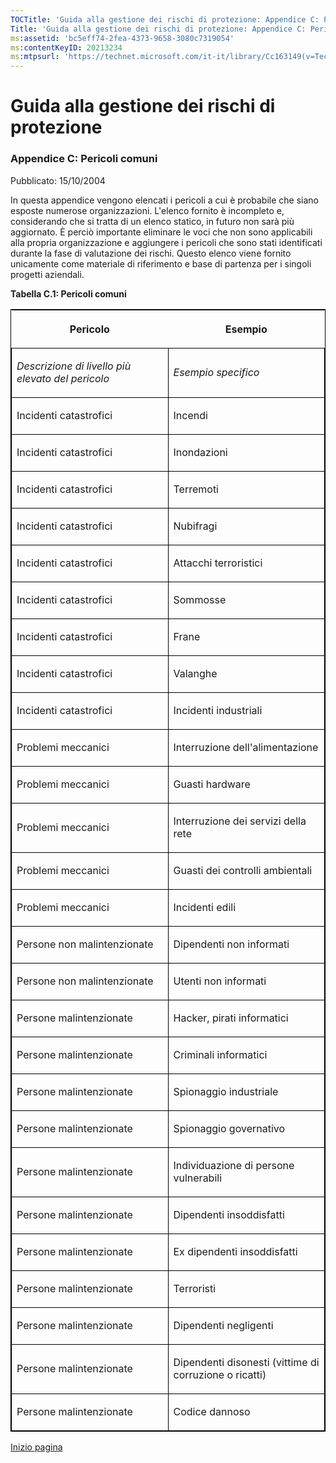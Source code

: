 ```yaml
---
TOCTitle: 'Guida alla gestione dei rischi di protezione: Appendice C: Pericoli comuni'
Title: 'Guida alla gestione dei rischi di protezione: Appendice C: Pericoli comuni'
ms:assetid: 'bc5eff74-2fea-4373-9658-3080c7319054'
ms:contentKeyID: 20213234
ms:mtpsurl: 'https://technet.microsoft.com/it-it/library/Cc163149(v=TechNet.10)'
---
```


Guida alla gestione dei rischi di protezione
============================================

### Appendice C: Pericoli comuni

Pubblicato: 15/10/2004

In questa appendice vengono elencati i pericoli a cui è probabile che siano esposte numerose organizzazioni. L'elenco fornito è incompleto e, considerando che si tratta di un elenco statico, in futuro non sarà più aggiornato. È perciò importante eliminare le voci che non sono applicabili alla propria organizzazione e aggiungere i pericoli che sono stati identificati durante la fase di valutazione dei rischi. Questo elenco viene fornito unicamente come materiale di riferimento e base di partenza per i singoli progetti aziendali.

**Tabella C.1: Pericoli comuni**

<p> </p>
<table style="border:1px solid black;">
<colgroup>
<col width="50%" />
<col width="50%" />
</colgroup>
<thead>
<tr class="header">
<th><p>Pericolo</p></th>
<th><p>Esempio</p></th>
</tr>
</thead>
<tbody>
<tr class="odd">
<td style="border:1px solid black;"><p><em>Descrizione di livello più elevato del pericolo</em></p></td>
<td style="border:1px solid black;"><p><em>Esempio specifico</em></p></td>
</tr>  
<tr class="even">
<td style="border:1px solid black;"><p>Incidenti catastrofici</p></td>
<td style="border:1px solid black;"><p>Incendi</p></td>
</tr>  
<tr class="odd">
<td style="border:1px solid black;"><p>Incidenti catastrofici</p></td>
<td style="border:1px solid black;"><p>Inondazioni</p></td>
</tr>  
<tr class="even">
<td style="border:1px solid black;"><p>Incidenti catastrofici</p></td>
<td style="border:1px solid black;"><p>Terremoti</p></td>
</tr>  
<tr class="odd">
<td style="border:1px solid black;"><p>Incidenti catastrofici</p></td>
<td style="border:1px solid black;"><p>Nubifragi</p></td>
</tr>  
<tr class="even">
<td style="border:1px solid black;"><p>Incidenti catastrofici</p></td>
<td style="border:1px solid black;"><p>Attacchi terroristici</p></td>
</tr>  
<tr class="odd">
<td style="border:1px solid black;"><p>Incidenti catastrofici</p></td>
<td style="border:1px solid black;"><p>Sommosse</p></td>
</tr>  
<tr class="even">
<td style="border:1px solid black;"><p>Incidenti catastrofici</p></td>
<td style="border:1px solid black;"><p>Frane</p></td>
</tr>  
<tr class="odd">
<td style="border:1px solid black;"><p>Incidenti catastrofici</p></td>
<td style="border:1px solid black;"><p>Valanghe</p></td>
</tr>  
<tr class="even">
<td style="border:1px solid black;"><p>Incidenti catastrofici</p></td>
<td style="border:1px solid black;"><p>Incidenti industriali</p></td>
</tr>  
<tr class="odd">
<td style="border:1px solid black;"><p>Problemi meccanici</p></td>
<td style="border:1px solid black;"><p>Interruzione dell'alimentazione</p></td>
</tr>  
<tr class="even">
<td style="border:1px solid black;"><p>Problemi meccanici</p></td>
<td style="border:1px solid black;"><p>Guasti hardware</p></td>
</tr>  
<tr class="odd">
<td style="border:1px solid black;"><p>Problemi meccanici</p></td>
<td style="border:1px solid black;"><p>Interruzione dei servizi della rete</p></td>
</tr>  
<tr class="even">
<td style="border:1px solid black;"><p>Problemi meccanici</p></td>
<td style="border:1px solid black;"><p>Guasti dei controlli ambientali</p></td>
</tr>  
<tr class="odd">
<td style="border:1px solid black;"><p>Problemi meccanici</p></td>
<td style="border:1px solid black;"><p>Incidenti edili</p></td>
</tr>  
<tr class="even">
<td style="border:1px solid black;"><p>Persone non malintenzionate</p></td>
<td style="border:1px solid black;"><p>Dipendenti non informati</p></td>
</tr>  
<tr class="odd">
<td style="border:1px solid black;"><p>Persone non malintenzionate</p></td>
<td style="border:1px solid black;"><p>Utenti non informati</p></td>
</tr>  
<tr class="even">
<td style="border:1px solid black;"><p>Persone malintenzionate</p></td>
<td style="border:1px solid black;"><p>Hacker, pirati informatici</p></td>
</tr>  
<tr class="odd">
<td style="border:1px solid black;"><p>Persone malintenzionate</p></td>
<td style="border:1px solid black;"><p>Criminali informatici</p></td>
</tr>  
<tr class="even">
<td style="border:1px solid black;"><p>Persone malintenzionate</p></td>
<td style="border:1px solid black;"><p>Spionaggio industriale</p></td>
</tr>  
<tr class="odd">
<td style="border:1px solid black;"><p>Persone malintenzionate</p></td>
<td style="border:1px solid black;"><p>Spionaggio governativo</p></td>
</tr>  
<tr class="even">
<td style="border:1px solid black;"><p>Persone malintenzionate</p></td>
<td style="border:1px solid black;"><p>Individuazione di persone vulnerabili</p></td>
</tr>  
<tr class="odd">
<td style="border:1px solid black;"><p>Persone malintenzionate</p></td>
<td style="border:1px solid black;"><p>Dipendenti insoddisfatti</p></td>
</tr>  
<tr class="even">
<td style="border:1px solid black;"><p>Persone malintenzionate</p></td>
<td style="border:1px solid black;"><p>Ex dipendenti insoddisfatti</p></td>
</tr>  
<tr class="odd">
<td style="border:1px solid black;"><p>Persone malintenzionate</p></td>
<td style="border:1px solid black;"><p>Terroristi</p></td>
</tr>  
<tr class="even">
<td style="border:1px solid black;"><p>Persone malintenzionate</p></td>
<td style="border:1px solid black;"><p>Dipendenti negligenti</p></td>
</tr>  
<tr class="odd">
<td style="border:1px solid black;"><p>Persone malintenzionate</p></td>
<td style="border:1px solid black;"><p>Dipendenti disonesti (vittime di corruzione o ricatti)</p></td>
</tr>  
<tr class="even">
<td style="border:1px solid black;"><p>Persone malintenzionate</p></td>
<td style="border:1px solid black;"><p>Codice dannoso</p></td>
</tr>  
</tbody>  
</table>
  
[](#mainsection)[Inizio pagina](#mainsection)
